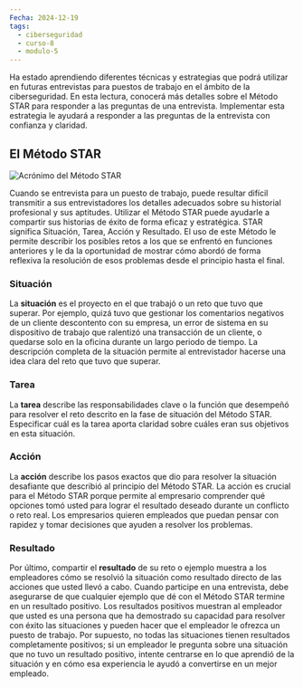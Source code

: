 ```yaml
---
Fecha: 2024-12-19
tags:
  - ciberseguridad
  - curso-8
  - modulo-5
---
```

Ha estado aprendiendo diferentes técnicas y estrategias que podrá utilizar en futuras entrevistas para puestos de trabajo en el ámbito de la ciberseguridad. En esta lectura, conocerá más detalles sobre el Método STAR para responder a las preguntas de una entrevista. Implementar esta estrategia le ayudará a responder a las preguntas de la entrevista con confianza y claridad.

## El Método STAR

![Acrónimo del Método STAR](https://d3c33hcgiwev3.cloudfront.net/imageAssetProxy.v1/GR0DcSMDQAiwOTQ-eBDp3A_eed6d448f9fb4a399d6fcedc83220ee1_Hqif2lj67KlWdGOaGxhCFBtn3el-VBVhqZMJkc2egIJTgCMGAjklJF4a5K-r8a7E-m2HE_sI-PbXQV72ACjhJoqEVKORrU1WJYUmHgN7RwQk8D79N0c-nG06AwULFtWBN8cCs8ALWcKZqfKa5ZCodbWyR_Km3wKVU7wBWgFctUzeiDsFKENSGj5s8zhaR-s?expiry=1734825600000&hmac=2v51Af43xU7IT1V-7LiuFq4K3amSj1JIPBgFXGDvsbA)

Cuando se entrevista para un puesto de trabajo, puede resultar difícil transmitir a sus entrevistadores los detalles adecuados sobre su historial profesional y sus aptitudes. Utilizar el Método STAR puede ayudarle a compartir sus historias de éxito de forma eficaz y estratégica. STAR significa Situación, Tarea, Acción y Resultado. El uso de este Método le permite describir los posibles retos a los que se enfrentó en funciones anteriores y le da la oportunidad de mostrar cómo abordó de forma reflexiva la resolución de esos problemas desde el principio hasta el final.

### **Situación**

La **situación** es el proyecto en el que trabajó o un reto que tuvo que superar. Por ejemplo, quizá tuvo que gestionar los comentarios negativos de un cliente descontento con su empresa, un error de sistema en su dispositivo de trabajo que ralentizó una transacción de un cliente, o quedarse solo en la oficina durante un largo periodo de tiempo. La descripción completa de la situación permite al entrevistador hacerse una idea clara del reto que tuvo que superar.

### **Tarea**

La **tarea** describe las responsabilidades clave o la función que desempeñó para resolver el reto descrito en la fase de situación del Método STAR. Especificar cuál es la tarea aporta claridad sobre cuáles eran sus objetivos en esta situación.

### **Acción**

La **acción** describe los pasos exactos que dio para resolver la situación desafiante que describió al principio del Método STAR. La acción es crucial para el Método STAR porque permite al empresario comprender qué opciones tomó usted para lograr el resultado deseado durante un conflicto o reto real. Los empresarios quieren empleados que puedan pensar con rapidez y tomar decisiones que ayuden a resolver los problemas.

### **Resultado**

Por último, compartir el **resultado** de su reto o ejemplo muestra a los empleadores cómo se resolvió la situación como resultado directo de las acciones que usted llevó a cabo. Cuando participe en una entrevista, debe asegurarse de que cualquier ejemplo que dé con el Método STAR termine en un resultado positivo. Los resultados positivos muestran al empleador que usted es una persona que ha demostrado su capacidad para resolver con éxito las situaciones y pueden hacer que el empleador le ofrezca un puesto de trabajo. Por supuesto, no todas las situaciones tienen resultados completamente positivos; si un empleador le pregunta sobre una situación que no tuvo un resultado positivo, intente centrarse en lo que aprendió de la situación y en cómo esa experiencia le ayudó a convertirse en un mejor empleado.
